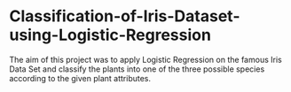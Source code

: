 # Classification-of-Iris-Dataset-using-Logistic-Regression

The aim of this project was to apply Logistic Regression on the famous Iris Data Set and classify the plants into one of the three possible species according to the given plant attributes.
